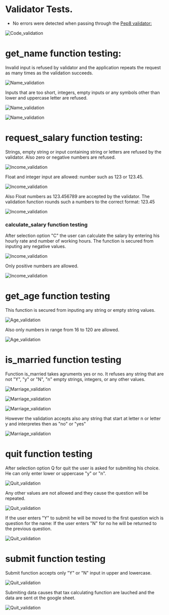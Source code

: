 # Validator Tests. 
* No errors were detected when passing through the [Pep8 validator:](http://pep8online.com/)

![Code_validation](documentation/testing/code_validation_testing.jpg)



# get_name function testing:

Invalid input is refused by validator and the application repeats the request as many times as the validation succeeds.

![Name_validation](documentation/testing/name_1.jpg)

Inputs that are too short, integers, empty inputs or any symbols other than lower and uppercase letter are refused.

![Name_validation](documentation/testing/name_3_errors.jpg)

![Name_validation](documentation/testing/name_4_valid.jpg)


# request_salary function testing:

Strings, empty string or input containing string or letters are refused by the validator. 
Also zero or negative numbers are refused.

![Income_validation](documentation/testing/salary_2_errors.jpg)

Float and integer input are allowed: number such as 123 or 123.45.

![Income_validation](documentation/testing/salary_3_valid.jpg)

Also Float numbers as 123.456789 are accepted by the validator.
The validation function rounds such a numbers to the correct format: 123.45

![Income_validation](documentation/testing/salary_4_valid.jpg)

### calculate_salary function testing
After selection option "C" the user can calculate the salary by entering his hourly rate and number of working hours.
The function is secured from inputing any negative values.

![Income_validation](documentation/testing/salary_6_errors.jpg)

Only positive numbers are allowed.

![Income_validation](documentation/testing/salary_8_valid_calculation.jpg)

# get_age function testing

This function is secured from inputing any string or empty string values.

![Age_validation](documentation/testing/age_2_errors.jpg)

Also only numbers in range from 16 to 120 are allowed.

![Age_validation](documentation/testing/age_2_valid.jpg)


# is_married function testing

Function is_married takes agruments yes or no.
It refuses any string that are not "Y", "y" or "N", "n" empty strings, integers, or any other values.

![Marriage_validation](documentation/testing/marriage_2_errors.jpg)

![Marriage_validation](documentation/testing/marriage_3_n_answeer.jpg)

![Marriage_validation](documentation/testing/marriage_4_y_answer.jpg)

However the validation accepts also any string that start at letter n or letter y and interpretes then as "no" or "yes"

![Marriage_validation](documentation/testing/marriage_5_yes_answer.jpg)


# quit function testing

After selection option Q for quit the user is asked for submiting his choice.
He can only enter lower or uppercase "y" or "n". 


![Quit_validation](documentation/testing/quit_1.jpg)

Any other values are not allowed and they cause the question will be repeated.

![Quit_validation](documentation/testing/quit_2_errors.jpg)

If the user enters "Y" to submit he will be moved to the first question wich is question for the name:
If the user enters "N" for no he will be returned to the previous question.

![Quit_validation](documentation/testing/quit_2_errors_n_answer.jpg)


# submit function testing

Submit function accepts only "Y" or "N" input in upper and lowercase.

![Quit_validation](documentation/testing/submit_2_errors.jpg)

Submiting data causes that tax calculating function are lauched and the data are sent ot the google sheet.

![Quit_validation](documentation/testing/submit_2.jpg)
